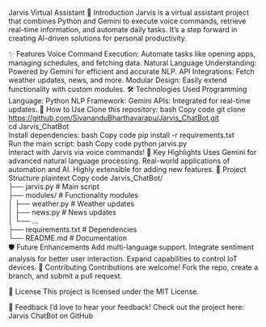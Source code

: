 Jarvis Virtual Assistant
📜 Introduction
Jarvis is a virtual assistant project that combines Python and Gemini to execute voice commands, retrieve real-time information, and automate daily tasks. It’s a step forward in creating AI-driven solutions for personal productivity.

✨ Features
Voice Command Execution: Automate tasks like opening apps, managing schedules, and fetching data.
Natural Language Understanding: Powered by Gemini for efficient and accurate NLP.
API Integrations: Fetch weather updates, news, and more.
Modular Design: Easily extend functionality with custom modules.
🛠️ Technologies Used
Programming Language: Python
NLP Framework: Gemini
APIs: Integrated for real-time updates.
🚀 How to Use
Clone this repository:
bash
Copy code
git clone https://github.com/SivananduBharthavarapu/Jarvis_ChatBot.git  
cd Jarvis_ChatBot  
Install dependencies:
bash
Copy code
pip install -r requirements.txt  
Run the main script:
bash
Copy code
python jarvis.py  
Interact with Jarvis via voice commands!
🌟 Key Highlights
Uses Gemini for advanced natural language processing.
Real-world applications of automation and AI.
Highly extensible for adding new features.
📂 Project Structure
plaintext
Copy code
Jarvis_ChatBot/  
├── jarvis.py          # Main script  
├── modules/           # Functionality modules  
│   ├── weather.py     # Weather updates  
│   ├── news.py        # News updates  
│   └── ...  
├── requirements.txt   # Dependencies  
└── README.md          # Documentation  
🛡️ Future Enhancements
Add multi-language support.
Integrate sentiment analysis for better user interaction.
Expand capabilities to control IoT devices.
🤝 Contributing
Contributions are welcome! Fork the repo, create a branch, and submit a pull request.

📄 License
This project is licensed under the MIT License.

💬 Feedback
I’d love to hear your feedback! Check out the project here: Jarvis ChatBot on GitHub

